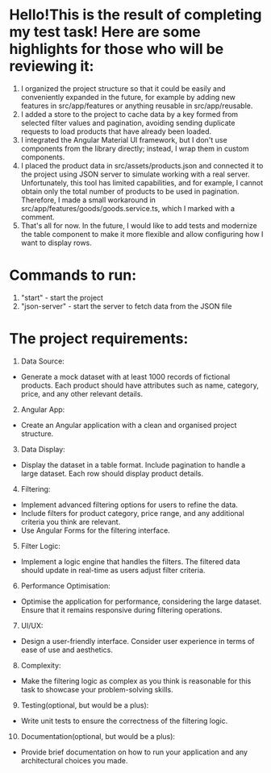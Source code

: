 # **Hello!This is the result of completing my test task! Here are some highlights for those who will be reviewing it:**

1. I organized the project structure so that it could be easily and conveniently expanded in the future, for example by adding new features in src/app/features or anything reusable in src/app/reusable.
2. I added a store to the project to cache data by a key formed from selected filter values and pagination, avoiding sending duplicate requests to load products that have already been loaded.
3. I integrated the Angular Material UI framework, but I don't use components from the library directly; instead, I wrap them in custom components.
4. I placed the product data in src/assets/products.json and connected it to the project using JSON server to simulate working with a real server. Unfortunately, this tool has limited capabilities, and for example, I cannot obtain only the total number of products to be used in pagination. Therefore, I made a small workaround in src/app/features/goods/goods.service.ts, which I marked with a comment.
5. That's all for now. In the future, I would like to add tests and modernize the table component to make it more flexible and allow configuring how I want to display rows.

# **Commands to run:**

1. "start" - start the project
2. "json-server" - start the server to fetch data from the JSON file

# **The project requirements:**

1. Data Source:
- Generate a mock dataset with at least 1000 records of fictional products. Each
product should have attributes such as name, category, price, and any other
relevant details.
2. Angular App:
- Create an Angular application with a clean and organised project structure.
3. Data Display:
- Display the dataset in a table format. Include pagination to handle a large
dataset. Each row should display product details.

4. Filtering:
- Implement advanced filtering options for users to refine the data.
- Include filters for product category, price range, and any additional criteria you
think are relevant.
- Use Angular Forms for the filtering interface.
5. Filter Logic:
- Implement a logic engine that handles the filters. The filtered data should update
in real-time as users adjust filter criteria.

6. Performance Optimisation:
- Optimise the application for performance, considering the large dataset. Ensure
that it remains responsive during filtering operations.

7. UI/UX:
- Design a user-friendly interface. Consider user experience in terms of ease of
use and aesthetics.

8. Complexity:
- Make the filtering logic as complex as you think is reasonable for this task to
showcase your problem-solving skills.
9. Testing(optional, but would be a plus):
- Write unit tests to ensure the correctness of the filtering logic.
10. Documentation(optional, but would be a plus):
- Provide brief documentation on how to run your application and any architectural
choices you made.
